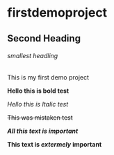 # firstdemoproject

## Second Heading 

###### smallest headling
This is my first demo project

**Hello this is bold test**

*Hello this is Italic test*

~~This was mistaken test~~

***All this text is important***

**This text is _extermely_ important**
